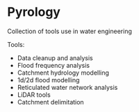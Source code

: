 # Pyrology
Collection of tools use in water engineering

Tools:
- Data cleanup and analysis
- Flood frequency analysis
- Catchment hydrology modelling
- 1d/2d flood modelling
- Reticulated water network analysis
- LiDAR tools
- Catchment delimitation
